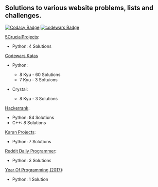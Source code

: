 ## Solutions to various website problems, lists and challenges.

[![Codacy Badge](https://api.codacy.com/project/badge/Grade/126254b207de49d3afacc74de9b08a1a)](https://www.codacy.com/app/BryceFury/WebsiteSolutions?utm_source=github.com&utm_medium=referral&utm_content=BryceFury/WebsiteSolutions&utm_campaign=badger)
[![codewars Badge](https://www.codewars.com/users/BryceFury/badges/small)](https://www.codewars.com/users/BryceFury/)

[5CrucialProjects]( https://www.daniweb.com/programming/software-development/threads/131973/5-crucial-projects-for-beginners):
* Python: 4 Solutions

[Codewars Katas](https://www.codewars.com/) 
* Python: 
  * 8 Kyu - 60 Solutions
  * 7 Kyu -  3 Soltuions

* Crystal: 
  * 8 Kyu -  3 Solutions

[Hackerrank](https://www.hackerrank.com):
* Python:   84 Solutions
* C++:       8 Solutions

[Karan Projects](https://github.com/karan/Projects):
* Python:    7 Solutions

[Reddit Daily Programmer](https://www.reddit.com/r/dailyprogrammer/):
* Python:    3 Solutions

[Year Of Programming (2017)](https://github.com/YearOfProgramming/2017Challenges):
* Python:    1 Solution

